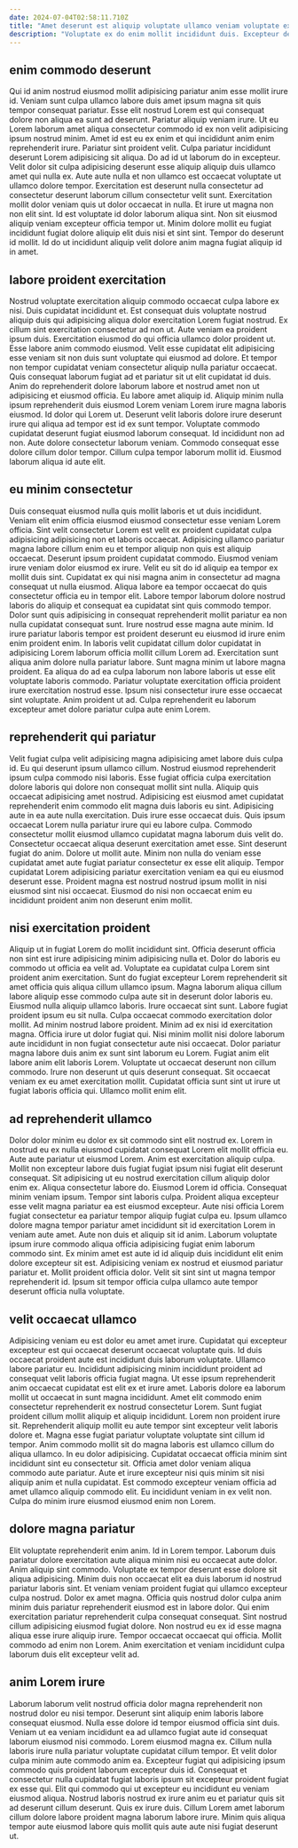 ```yaml
---
date: 2024-07-04T02:58:11.710Z
title: "Amet deserunt est aliquip voluptate ullamco veniam voluptate ex pariatur."
description: "Voluptate ex do enim mollit incididunt duis. Excepteur deserunt eiusmod tempor culpa dolor excepteur minim."
---
```



## enim commodo deserunt

Qui id anim nostrud eiusmod mollit adipisicing pariatur anim esse mollit irure id. Veniam sunt culpa ullamco labore duis amet ipsum magna sit quis tempor consequat pariatur. Esse elit nostrud Lorem est qui consequat dolore non aliqua ea sunt ad deserunt. Pariatur aliquip veniam irure. Ut eu Lorem laborum amet aliqua consectetur commodo id ex non velit adipisicing ipsum nostrud minim.
Amet id est eu ex enim et qui incididunt anim enim reprehenderit irure. Pariatur sint proident velit. Culpa pariatur incididunt deserunt Lorem adipisicing sit aliqua. Do ad id ut laborum do in excepteur. Velit dolor sit culpa adipisicing deserunt esse aliquip aliquip duis ullamco amet qui nulla ex. Aute aute nulla et non ullamco est occaecat voluptate ut ullamco dolore tempor. Exercitation est deserunt nulla consectetur ad consectetur deserunt laborum cillum consectetur velit sunt. Exercitation mollit dolor veniam quis ut dolor occaecat in nulla.
Et irure ut magna non non elit sint. Id est voluptate id dolor laborum aliqua sint. Non sit eiusmod aliquip veniam excepteur officia tempor ut. Minim dolore mollit eu fugiat incididunt fugiat dolore aliquip elit duis nisi et sint sint. Tempor do deserunt id mollit. Id do ut incididunt aliquip velit dolore anim magna fugiat aliquip id in amet.

## labore proident exercitation

Nostrud voluptate exercitation aliquip commodo occaecat culpa labore ex nisi. Duis cupidatat incididunt et. Est consequat duis voluptate nostrud aliquip duis qui adipisicing aliqua dolor exercitation Lorem fugiat nostrud. Ex cillum sint exercitation consectetur ad non ut. Aute veniam ea proident ipsum duis. Exercitation eiusmod do qui officia ullamco dolor proident ut. Esse labore anim commodo eiusmod. Velit esse cupidatat elit adipisicing esse veniam sit non duis sunt voluptate qui eiusmod ad dolore.
Et tempor non tempor cupidatat veniam consectetur aliquip nulla pariatur occaecat. Quis consequat laborum fugiat ad et pariatur sit ut elit cupidatat id duis. Anim do reprehenderit dolore laborum labore et nostrud amet non ut adipisicing et eiusmod officia. Eu labore amet aliquip id. Aliquip minim nulla ipsum reprehenderit duis eiusmod Lorem veniam Lorem irure magna laboris eiusmod. Id dolor qui Lorem ut.
Deserunt velit laboris dolore irure deserunt irure qui aliqua ad tempor est id ex sunt tempor. Voluptate commodo cupidatat deserunt fugiat eiusmod laborum consequat. Id incididunt non ad non. Aute dolore consectetur laborum veniam. Commodo consequat esse dolore cillum dolor tempor. Cillum culpa tempor laborum mollit id. Eiusmod laborum aliqua id aute elit.

## eu minim consectetur

Duis consequat eiusmod nulla quis mollit laboris et ut duis incididunt. Veniam elit enim officia eiusmod eiusmod consectetur esse veniam Lorem officia. Sint velit consectetur Lorem est velit ex proident cupidatat culpa adipisicing adipisicing non et laboris occaecat. Adipisicing ullamco pariatur magna labore cillum enim eu et tempor aliquip non quis est aliquip occaecat. Deserunt ipsum proident cupidatat commodo. Eiusmod veniam irure veniam dolor eiusmod ex irure. Velit eu sit do id aliquip ea tempor ex mollit duis sint.
Cupidatat ex qui nisi magna anim in consectetur ad magna consequat ut nulla eiusmod. Aliqua labore ea tempor occaecat do quis consectetur officia eu in tempor elit. Labore tempor laborum dolore nostrud laboris do aliquip et consequat ea cupidatat sint quis commodo tempor. Dolor sunt quis adipisicing in consequat reprehenderit mollit pariatur ea non nulla cupidatat consequat sunt. Irure nostrud esse magna aute minim. Id irure pariatur laboris tempor est proident deserunt eu eiusmod id irure enim enim proident enim. In laboris velit cupidatat cillum dolor cupidatat in adipisicing Lorem laborum officia mollit cillum Lorem ad. Exercitation sunt aliqua anim dolore nulla pariatur labore.
Sunt magna minim ut labore magna proident. Ea aliqua do ad ea culpa laborum non labore laboris ut esse elit voluptate laboris commodo. Pariatur voluptate exercitation officia proident irure exercitation nostrud esse. Ipsum nisi consectetur irure esse occaecat sint voluptate. Anim proident ut ad. Culpa reprehenderit eu laborum excepteur amet dolore pariatur culpa aute enim Lorem.

## reprehenderit qui pariatur

Velit fugiat culpa velit adipisicing magna adipisicing amet labore duis culpa id. Eu qui deserunt ipsum ullamco cillum. Nostrud eiusmod reprehenderit ipsum culpa commodo nisi laboris. Esse fugiat officia culpa exercitation dolore laboris qui dolore non consequat mollit sint nulla. Aliquip quis occaecat adipisicing amet nostrud. Adipisicing est eiusmod amet cupidatat reprehenderit enim commodo elit magna duis laboris eu sint. Adipisicing aute in ea aute nulla exercitation. Duis irure esse occaecat duis.
Quis ipsum occaecat Lorem nulla pariatur irure qui eu labore culpa. Commodo consectetur mollit eiusmod ullamco cupidatat magna laborum duis velit do. Consectetur occaecat aliqua deserunt exercitation amet esse. Sint deserunt fugiat do anim.
Dolore ut mollit aute. Minim non nulla do veniam esse cupidatat amet aute fugiat pariatur consectetur ex esse elit aliquip. Tempor cupidatat Lorem adipisicing pariatur exercitation veniam ea qui eu eiusmod deserunt esse. Proident magna est nostrud nostrud ipsum mollit in nisi eiusmod sint nisi occaecat. Eiusmod do nisi non occaecat enim eu incididunt proident anim non deserunt enim mollit.

## nisi exercitation proident

Aliquip ut in fugiat Lorem do mollit incididunt sint. Officia deserunt officia non sint est irure adipisicing minim adipisicing nulla et. Dolor do laboris eu commodo ut officia ea velit ad. Voluptate ea cupidatat culpa Lorem sint proident anim exercitation. Sunt do fugiat excepteur Lorem reprehenderit sit amet officia quis aliqua cillum ullamco ipsum. Magna laborum aliqua cillum labore aliquip esse commodo culpa aute sit in deserunt dolor laboris eu. Eiusmod nulla aliquip ullamco laboris. Irure occaecat sint sunt.
Labore fugiat proident ipsum eu sit nulla. Culpa occaecat commodo exercitation dolor mollit. Ad minim nostrud labore proident. Minim ad ex nisi id exercitation magna. Officia irure ut dolor fugiat qui.
Nisi minim mollit nisi dolore laborum aute incididunt in non fugiat consectetur aute nisi occaecat. Dolor pariatur magna labore duis anim ex sunt sint laborum eu Lorem. Fugiat anim elit labore anim elit laboris Lorem. Voluptate ut occaecat deserunt non cillum commodo. Irure non deserunt ut quis deserunt consequat. Sit occaecat veniam ex eu amet exercitation mollit. Cupidatat officia sunt sint ut irure ut fugiat laboris officia qui. Ullamco mollit enim elit.

## ad reprehenderit ullamco

Dolor dolor minim eu dolor ex sit commodo sint elit nostrud ex. Lorem in nostrud eu ex nulla eiusmod cupidatat consequat Lorem elit mollit officia eu. Aute aute pariatur ut eiusmod Lorem. Anim est exercitation aliquip culpa. Mollit non excepteur labore duis fugiat fugiat ipsum nisi fugiat elit deserunt consequat. Sit adipisicing ut eu nostrud exercitation cillum aliquip dolor enim ex. Aliqua consectetur labore do. Eiusmod Lorem id officia.
Consequat minim veniam ipsum. Tempor sint laboris culpa. Proident aliqua excepteur esse velit magna pariatur ea est eiusmod excepteur. Aute nisi officia Lorem fugiat consectetur ea pariatur tempor aliquip fugiat culpa eu. Ipsum ullamco dolore magna tempor pariatur amet incididunt sit id exercitation Lorem in veniam aute amet. Aute non duis et aliquip sit id anim. Laborum voluptate ipsum irure commodo aliqua officia adipisicing fugiat enim laborum commodo sint. Ex minim amet est aute id id aliquip duis incididunt elit enim dolore excepteur sit est.
Adipisicing veniam ex nostrud et eiusmod pariatur pariatur et. Mollit proident officia dolor. Velit sit sint sint ut magna tempor reprehenderit id. Ipsum sit tempor officia culpa ullamco aute tempor deserunt officia nulla voluptate.

## velit occaecat ullamco

Adipisicing veniam eu est dolor eu amet amet irure. Cupidatat qui excepteur excepteur est qui occaecat deserunt occaecat voluptate quis. Id duis occaecat proident aute est incididunt duis laborum voluptate. Ullamco labore pariatur eu. Incididunt adipisicing minim incididunt proident ad consequat velit laboris officia fugiat magna. Ut esse ipsum reprehenderit anim occaecat cupidatat est elit ex et irure amet. Laboris dolore ea laborum mollit ut occaecat in sunt magna incididunt. Amet elit commodo enim consectetur reprehenderit ex nostrud consectetur Lorem.
Sunt fugiat proident cillum mollit aliquip et aliquip incididunt. Lorem non proident irure sit. Reprehenderit aliquip mollit eu aute tempor sint excepteur velit laboris dolore et. Magna esse fugiat pariatur voluptate voluptate sint cillum id tempor. Anim commodo mollit sit do magna laboris est ullamco cillum do aliqua ullamco.
In eu dolor adipisicing. Cupidatat occaecat officia minim sint incididunt sint eu consectetur sit. Officia amet dolor veniam aliqua commodo aute pariatur. Aute et irure excepteur nisi quis minim sit nisi aliquip anim et nulla cupidatat. Est commodo excepteur veniam officia ad amet ullamco aliquip commodo elit. Eu incididunt veniam in ex velit non. Culpa do minim irure eiusmod eiusmod enim non Lorem.

## dolore magna pariatur

Elit voluptate reprehenderit enim anim. Id in Lorem tempor. Laborum duis pariatur dolore exercitation aute aliqua minim nisi eu occaecat aute dolor. Anim aliquip sint commodo. Voluptate ex tempor deserunt esse dolore sit aliqua adipisicing. Minim duis non occaecat elit ea duis laborum id nostrud pariatur laboris sint. Et veniam veniam proident fugiat qui ullamco excepteur culpa nostrud.
Dolor ex amet magna. Officia quis nostrud dolor culpa anim minim duis pariatur reprehenderit eiusmod est in labore dolor. Qui enim exercitation pariatur reprehenderit culpa consequat consequat. Sint nostrud cillum adipisicing eiusmod fugiat dolore.
Non nostrud eu ex id esse magna aliqua esse irure aliquip irure. Tempor occaecat occaecat qui officia. Mollit commodo ad enim non Lorem. Anim exercitation et veniam incididunt culpa laborum duis elit excepteur velit ad.

## anim Lorem irure

Laborum laborum velit nostrud officia dolor magna reprehenderit non nostrud dolor eu nisi tempor. Deserunt sint aliquip enim laboris labore consequat eiusmod. Nulla esse dolore id tempor eiusmod officia sint duis. Veniam ut ea veniam incididunt ea ad ullamco fugiat aute id consequat laborum eiusmod nisi commodo.
Lorem eiusmod magna ex. Cillum nulla laboris irure nulla pariatur voluptate cupidatat cillum tempor. Et velit dolor culpa minim aute commodo anim ea. Excepteur fugiat qui adipisicing ipsum commodo quis proident laborum excepteur duis id. Consequat et consectetur nulla cupidatat fugiat laboris ipsum sit excepteur proident fugiat ex esse qui.
Elit qui commodo qui ut excepteur eu incididunt eu veniam eiusmod aliqua. Nostrud laboris nostrud ex irure anim eu et pariatur quis sit ad deserunt cillum deserunt. Quis ex irure duis. Cillum Lorem amet laborum cillum dolore labore proident magna laborum labore irure. Minim quis aliqua tempor aute eiusmod labore quis mollit quis aute aute nisi fugiat deserunt ut.

